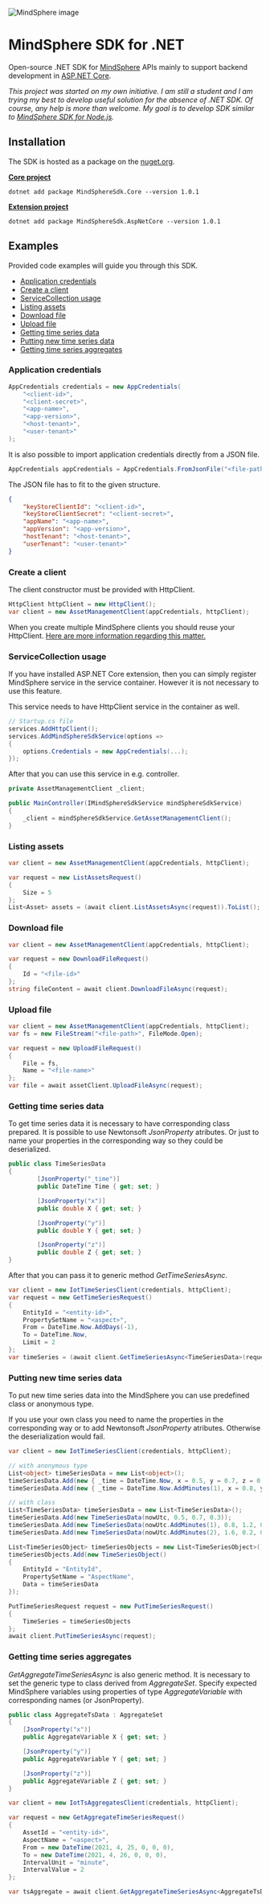 ![MindSphere image](/other/mdsp.png)
#  MindSphere SDK for .NET

Open-source .NET SDK for [MindSphere](https://siemens.mindsphere.io/) APIs mainly to support backend development in [ASP.NET Core](https://github.com/dotnet/aspnetcore).


*This project was started on my own initiative. I am still a student and I am trying my best to develop useful solution for the absence of .NET SDK. Of course, any help is more than welcome. My goal is to develop SDK similar to [MindSphere SDK for Node.js](https://developer.mindsphere.io/resources/mindsphere-sdk-node/index.html).*

## Installation

The SDK is hosted as a package on the [nuget.org](https://www.nuget.org/).

[**Core project**](https://www.nuget.org/packages/MindSphereSdk.Core/)

```
dotnet add package MindSphereSdk.Core --version 1.0.1
```

[**Extension project**](https://www.nuget.org/packages/MindSphereSdk.AspNetCore/)

```
dotnet add package MindSphereSdk.AspNetCore --version 1.0.1
```

## Examples

Provided code examples will guide you through this SDK.

- [Application credentials](#Application-credentials)
- [Create a client](#Create-a-client)
- [ServiceCollection usage](#ServiceCollection-usage)
- [Listing assets](#Listing-assets)
- [Download file](#Download-file)
- [Upload file](#Upload-file)
- [Getting time series data](#Getting-time-series-data)
- [Putting new time series data](#Putting-new-time-series-data)
- [Getting time series aggregates](#Getting-time-series-aggregates)

### Application credentials

```csharp
AppCredentials credentials = new AppCredentials(
    "<client-id>",
    "<client-secret>",
    "<app-name>",
    "<app-version>",
    "<host-tenant>",
    "<user-tenant>"
);
```

It is also possible to import application credentials directly from a JSON file.

```csharp
AppCredentials appCredentials = AppCredentials.FromJsonFile("<file-path>");
```

The JSON file has to fit to the given structure.

```json
{
    "keyStoreClientId": "<client-id>",
    "keyStoreClientSecret": "<client-secret>",
    "appName": "<app-name>",
    "appVersion": "<app-version>",
    "hostTenant": "<host-tenant>",
    "userTenant": "<user-tenant>"
}
```
 
### Create a client

The client constructor must be provided with HttpClient. 

```csharp
HttpClient httpClient = new HttpClient();
var client = new AssetManagementClient(appCredentials, httpClient);
```

When you create multiple MindSphere clients you should reuse your HttpClient. [Here are more information regarding this matter.](https://docs.microsoft.com/en-us/dotnet/api/system.net.http.httpclient?view=net-5.0#remarks)

### ServiceCollection usage

If you have installed ASP.NET Core extension, then you can simply register MindSphere service in the service container. However it is not necessary to use this feature.

This service needs to have HttpClient service in the container as well.

```csharp
// Startup.cs file
services.AddHttpClient();
services.AddMindSphereSdkService(options =>
{
    options.Credentials = new AppCredentials(...);
});
```

After that you can use this service in e.g. controller. 

```csharp
private AssetManagementClient _client;

public MainController(IMindSphereSdkService mindSphereSdkService)
{
    _client = mindSphereSdkService.GetAssetManagementClient();
}
```

### Listing assets

```csharp
var client = new AssetManagementClient(appCredentials, httpClient);

var request = new ListAssetsRequest() 
{
    Size = 5
};
List<Asset> assets = (await client.ListAssetsAsync(request)).ToList();
```

### Download file

```csharp
var client = new AssetManagementClient(appCredentials, httpClient);

var request = new DownloadFileRequest()
{
    Id = "<file-id>"
};
string fileContent = await client.DownloadFileAsync(request);
```

### Upload file

```csharp
var client = new AssetManagementClient(appCredentials, httpClient);
var fs = new FileStream("<file-path>", FileMode.Open);

var request = new UploadFileRequest()
{
    File = fs,
    Name = "<file-name>"
};
var file = await assetClient.UploadFileAsync(request);
```

### Getting time series data

To get time series data it is necessary to have corresponding class prepared. It is possible to use Newtonsoft *JsonProperty* atributes. Or just to name your properties in the corresponding way so they could be deserialized. 

```csharp
public class TimeSeriesData 
{
        [JsonProperty("_time")]
        public DateTime Time { get; set; }

        [JsonProperty("x")]
        public double X { get; set; }

        [JsonProperty("y")]
        public double Y { get; set; }

        [JsonProperty("z")]
        public double Z { get; set; }
}
```

After that you can pass it to generic method *GetTimeSeriesAsync*.

```csharp
var client = new IotTimeSeriesClient(credentials, httpClient);
var request = new GetTimeSeriesRequest()
{
    EntityId = "<entity-id>",
    PropertySetName = "<aspect>",
    From = DateTime.Now.AddDays(-1),
    To = DateTime.Now,
    Limit = 2
};
var timeSeries = (await client.GetTimeSeriesAsync<TimeSeriesData>(request)).ToList();
```

### Putting new time series data

To put new time series data into the MindSphere you can use predefined class or anonymous type.

If you use your own class you need to name the properties in the corresponding way or to add Newtonsoft *JsonProperty* atributes. Otherwise the deserialization would fail.

```csharp
var client = new IotTimeSeriesClient(credentials, httpClient);

// with anonymous type
List<object> timeSeriesData = new List<object>();
timeSeriesData.Add(new { _time = DateTime.Now, x = 0.5, y = 0.7, z = 0.3 });
timeSeriesData.Add(new { _time = DateTime.Now.AddMinutes(1), x = 0.8, y = 1.2, z = 0.7 });

// with class
List<TimeSeriesData> timeSeriesData = new List<TimeSeriesData>();
timeSeriesData.Add(new TimeSeriesData(nowUtc, 0.5, 0.7, 0.3));
timeSeriesData.Add(new TimeSeriesData(nowUtc.AddMinutes(1), 0.8, 1.2, 0.7));
timeSeriesData.Add(new TimeSeriesData(nowUtc.AddMinutes(2), 1.6, 0.2, 0.5));

List<TimeSeriesObject> timeSeriesObjects = new List<TimeSeriesObject>();
timeSeriesObjects.Add(new TimeSeriesObject()
{
    EntityId = "EntityId",
    PropertySetName = "AspectName",
    Data = timeSeriesData
});

PutTimeSeriesRequest request = new PutTimeSeriesRequest()
{
    TimeSeries = timeSeriesObjects
};
await client.PutTimeSeriesAsync(request);
```

### Getting time series aggregates

*GetAggregateTimeSeriesAsync* is also generic method. It is necessary to set the generic type to class derived from *AggregateSet*. Specify expected MindSphere variables using properties of type *AggregateVariable* with corresponding names (or JsonProperty).

```csharp
public class AggregateTsData : AggregateSet
{
    [JsonProperty("x")]
    public AggregateVariable X { get; set; }

    [JsonProperty("y")]
    public AggregateVariable Y { get; set; }

    [JsonProperty("z")]
    public AggregateVariable Z { get; set; }
}
```

```csharp
var client = new IotTsAggregatesClient(credentials, httpClient);

var request = new GetAggregateTimeSeriesRequest()
{
    AssetId = "<entity-id>",
    AspectName = "<aspect>",
    From = new DateTime(2021, 4, 25, 0, 0, 0),
    To = new DateTime(2021, 4, 26, 0, 0, 0),
    IntervalUnit = "minute",
    IntervalValue = 2
};

var tsAggregate = await client.GetAggregateTimeSeriesAsync<AggregateTsData>(request);
```
